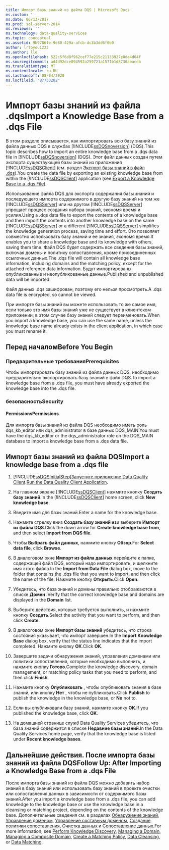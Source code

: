 ```yaml
---
title: Импорт базы знаний из файла DQS | Microsoft Docs
ms.custom: ''
ms.date: 06/13/2017
ms.prod: sql-server-2014
ms.reviewer: ''
ms.technology: data-quality-services
ms.topic: conceptual
ms.assetid: 9b9786fe-9e80-429a-afcb-dc3b3dd6f0b0
author: lrtoyou1223
ms.author: lle
ms.openlocfilehash: 522c5f6d8f962cef77e215c21133927e8da4d04f
ms.sourcegitcommit: ad4d92dce894592a259721a1571b1d8736abacdb
ms.translationtype: MT
ms.contentlocale: ru-RU
ms.lasthandoff: 08/04/2020
ms.locfileid: "87733202"
---
```

# <a name="import-a-knowledge-base-from-a-dqs-file"></a><span data-ttu-id="389f9-102">Импорт базы знаний из файла .dqs</span><span class="sxs-lookup"><span data-stu-id="389f9-102">Import a Knowledge Base from a .dqs File</span></span>
  <span data-ttu-id="389f9-103">В этом разделе описывается, как импортировать всю базу знаний из файла данных DQS в службах [!INCLUDE[ssDQSnoversion](../includes/ssdqsnoversion-md.md)] (DQS).</span><span class="sxs-lookup"><span data-stu-id="389f9-103">This topic describes how to import an entire knowledge base from a .dqs data file in [!INCLUDE[ssDQSnoversion](../includes/ssdqsnoversion-md.md)] (DQS).</span></span> <span data-ttu-id="389f9-104">Этот файл данных создан путем экспорта существующей базы знаний из приложения [!INCLUDE[ssDQSClient](../includes/ssdqsclient-md.md)] (см. раздел [Экспорт базы знаний в файл .dqs](../../2014/data-quality-services/export-a-knowledge-base-to-a-dqs-file.md)).</span><span class="sxs-lookup"><span data-stu-id="389f9-104">You create the data file by exporting an existing knowledge base from within the [!INCLUDE[ssDQSClient](../includes/ssdqsclient-md.md)] application (see [Export a Knowledge Base to a .dqs File](../../2014/data-quality-services/export-a-knowledge-base-to-a-dqs-file.md)).</span></span>  
  
 <span data-ttu-id="389f9-105">Использование файла DQS для экспорта содержания базы знаний и последующего импорта содержимого в другую базу знаний на том же [!INCLUDE[ssDQSServer](../includes/ssdqsserver-md.md)] или на другом [!INCLUDE[ssDQSServer](../includes/ssdqsserver-md.md)] упрощает процесс создания набора знаний, экономя время и усилия.</span><span class="sxs-lookup"><span data-stu-id="389f9-105">Using a .dqs data file to export the contents of a knowledge base and then import the contents into another knowledge base on the same [!INCLUDE[ssDQSServer](../includes/ssdqsserver-md.md)] or a different [!INCLUDE[ssDQSServer](../includes/ssdqsserver-md.md)] simplifies the knowledge generation process, saving time and effort.</span></span> <span data-ttu-id="389f9-106">Это позволяет совместно использовать базу знаний и ее знания, экономя время.</span><span class="sxs-lookup"><span data-stu-id="389f9-106">It enables you to share a knowledge base and its knowledge with others, saving them time.</span></span> <span data-ttu-id="389f9-107">Файл DQS будет содержать все сведения базы знаний, включая домены и политику сопоставления, кроме присоединенных ссылочных данных.</span><span class="sxs-lookup"><span data-stu-id="389f9-107">The .dqs file will contain all knowledge base information, including domains and the matching policy, except for the attached reference data information.</span></span> <span data-ttu-id="389f9-108">Будут импортированы опубликованные и неопубликованные данные.</span><span class="sxs-lookup"><span data-stu-id="389f9-108">Published and unpublished data will be imported.</span></span>  
  
 <span data-ttu-id="389f9-109">Файл данных .dqs зашифрован, поэтому его нельзя просмотреть.</span><span class="sxs-lookup"><span data-stu-id="389f9-109">A .dqs data file is encrypted, so cannot be viewed.</span></span>  
  
 <span data-ttu-id="389f9-110">При импорте базы знаний вы можете использовать то же самое имя, если только это имя базы знаний уже не существует в клиентском приложении; в этом случае базу знаний следует переименовать.</span><span class="sxs-lookup"><span data-stu-id="389f9-110">When you import a knowledge base, you can use the same name, unless the knowledge base name already exists in the client application, in which case you must rename it.</span></span>  
  
##  <a name="before-you-begin"></a><a name="BeforeYouBegin"></a> <span data-ttu-id="389f9-111">Перед началом</span><span class="sxs-lookup"><span data-stu-id="389f9-111">Before You Begin</span></span>  
  
###  <a name="prerequisites"></a><a name="Prerequisites"></a> <span data-ttu-id="389f9-112">Предварительные требования</span><span class="sxs-lookup"><span data-stu-id="389f9-112">Prerequisites</span></span>  
 <span data-ttu-id="389f9-113">Чтобы импортировать базу знаний из файла данных DQS, необходимо предварительно экспортировать базу знаний в файл DQS.</span><span class="sxs-lookup"><span data-stu-id="389f9-113">To import a knowledge base from a .dqs file, you must have already exported the knowledge base into the .dqs file.</span></span>  
  
###  <a name="security"></a><a name="Security"></a> <span data-ttu-id="389f9-114">безопасность</span><span class="sxs-lookup"><span data-stu-id="389f9-114">Security</span></span>  
  
####  <a name="permissions"></a><a name="Permissions"></a> <span data-ttu-id="389f9-115">Permissions</span><span class="sxs-lookup"><span data-stu-id="389f9-115">Permissions</span></span>  
 <span data-ttu-id="389f9-116">Для импорта базы знаний из файла DQS необходимо иметь роль dqs_kb_editor или dqs_administrator в базе данных DQS_MAIN.</span><span class="sxs-lookup"><span data-stu-id="389f9-116">You must have the dqs_kb_editor or the dqs_administrator role on the DQS_MAIN database to import a knowledge base from a .dqs data file.</span></span>  
  
##  <a name="import-a-knowledge-base-from-a-dqs-file"></a><a name="Import"></a><span data-ttu-id="389f9-117">Импорт базы знаний из файла DQS</span><span class="sxs-lookup"><span data-stu-id="389f9-117">Import a knowledge base from a .dqs file</span></span>  
  
1.  [!INCLUDE[ssDQSInitialStep](../includes/ssdqsinitialstep-md.md)]<span data-ttu-id="389f9-118">[Запустите приложение Data Quality Client](../../2014/data-quality-services/run-the-data-quality-client-application.md).</span><span class="sxs-lookup"><span data-stu-id="389f9-118">[Run the Data Quality Client Application](../../2014/data-quality-services/run-the-data-quality-client-application.md).</span></span>  
  
2.  <span data-ttu-id="389f9-119">На главном экране [!INCLUDE[ssDQSClient](../includes/ssdqsclient-md.md)] нажмите кнопку **Создать базу знаний**.</span><span class="sxs-lookup"><span data-stu-id="389f9-119">In the [!INCLUDE[ssDQSClient](../includes/ssdqsclient-md.md)] home screen, click **New knowledge base**.</span></span>  
  
3.  <span data-ttu-id="389f9-120">Введите имя для базы знаний.</span><span class="sxs-lookup"><span data-stu-id="389f9-120">Enter a name for the knowledge base.</span></span>  
  
4.  <span data-ttu-id="389f9-121">Нажмите стрелку вниз **Создать базу знаний из**и выберите **Импорт из файла DQS**.</span><span class="sxs-lookup"><span data-stu-id="389f9-121">Click the down arrow for **Create knowledge base from**, and then select **Import from DQS file**.</span></span>  
  
5.  <span data-ttu-id="389f9-122">Чтобы **Выбрать файл данных**, нажмите кнопку **Обзор**.</span><span class="sxs-lookup"><span data-stu-id="389f9-122">For **Select data file**, click **Browse**.</span></span>  
  
6.  <span data-ttu-id="389f9-123">В диалоговом окне **Импорт из файла данных** перейдите к папке, содержащей файл DQS, который надо импортировать, и щелкните имя этого файла.</span><span class="sxs-lookup"><span data-stu-id="389f9-123">In the **Import from Data File** dialog box, move to the folder that contains the .dqs file that you want to import, and then click the name of the file.</span></span> <span data-ttu-id="389f9-124">Нажмите кнопку **Открыть**.</span><span class="sxs-lookup"><span data-stu-id="389f9-124">Click **Open**.</span></span>  
  
7.  <span data-ttu-id="389f9-125">Убедитесь, что база знаний и домены правильно отображаются в списке **Домен** .</span><span class="sxs-lookup"><span data-stu-id="389f9-125">Verify that the correct knowledge base and domains are displayed in the **Domain** list.</span></span>  
  
8.  <span data-ttu-id="389f9-126">Выберите действия, которые требуется выполнить, и нажмите кнопку **Создать**.</span><span class="sxs-lookup"><span data-stu-id="389f9-126">Select the activity that you want to perform, and then click **Create**.</span></span>  
  
9. <span data-ttu-id="389f9-127">В диалоговом окне **Импорт базы знаний** убедитесь, что строка состояния указывает, что импорт завершен.</span><span class="sxs-lookup"><span data-stu-id="389f9-127">In the **Import Knowledge Base** dialog box, verify that the status line indicates that the import completed.</span></span> <span data-ttu-id="389f9-128">Нажмите кнопку **ОК**.</span><span class="sxs-lookup"><span data-stu-id="389f9-128">Click **OK**.</span></span>  
  
10. <span data-ttu-id="389f9-129">Завершите задачи обнаружения знаний, управления доменами или политики сопоставления, которые необходимо выполнить, и нажмите кнопку **Готово**.</span><span class="sxs-lookup"><span data-stu-id="389f9-129">Complete the knowledge discovery, domain management, or matching policy tasks that you need to perform, and then click **Finish**.</span></span>  
  
11. <span data-ttu-id="389f9-130">Нажмите кнопку **Опубликовать** , чтобы опубликовать знания в базе знаний, или кнопку **Нет** , чтобы не публиковать.</span><span class="sxs-lookup"><span data-stu-id="389f9-130">Click **Publish** to publish the knowledge in the knowledge base, or **No** not to.</span></span>  
  
12. <span data-ttu-id="389f9-131">Если вы опубликовали базу знаний, нажмите кнопку **ОК**.</span><span class="sxs-lookup"><span data-stu-id="389f9-131">If you published the knowledge base, click **OK**.</span></span>  
  
13. <span data-ttu-id="389f9-132">На домашней странице служб Data Quality Services убедитесь, что база знаний содержится в списке **Недавние базы знаний**.</span><span class="sxs-lookup"><span data-stu-id="389f9-132">In the Data Quality Services home page, verify that the knowledge base is listed under **Recent knowledge bases**.</span></span>  
  
##  <a name="follow-up-after-importing-a-knowledge-base-from-a-dqs-file"></a><a name="FollowUp"></a> <span data-ttu-id="389f9-133">Дальнейшие действия. После импорта базы знаний из файла DQS</span><span class="sxs-lookup"><span data-stu-id="389f9-133">Follow Up: After Importing a Knowledge Base from a .dqs File</span></span>  
 <span data-ttu-id="389f9-134">После импорта базы знаний из файла DQS можно добавить набор знаний в базу знаний или использовать базу знаний в проекте очистки или сопоставления данных в зависимости от содержимого базы знаний.</span><span class="sxs-lookup"><span data-stu-id="389f9-134">After you import a knowledge base from a .dqs file, you can add knowledge to the knowledge base or use the knowledge base in a cleansing or matching project, depending on the contents of the knowledge base.</span></span> <span data-ttu-id="389f9-135">Дополнительные сведения см. в разделах [Обнаружение знаний](../../2014/data-quality-services/perform-knowledge-discovery.md), [Управление доменом](../../2014/data-quality-services/managing-a-domain.md), [Управление составным доменом](../../2014/data-quality-services/managing-a-composite-domain.md), [Создание политики сопоставления](../../2014/data-quality-services/create-a-matching-policy.md), [Очистка данных](../../2014/data-quality-services/data-cleansing.md) и [Сопоставление данных](../../2014/data-quality-services/data-matching.md).</span><span class="sxs-lookup"><span data-stu-id="389f9-135">For more information, see [Perform Knowledge Discovery](../../2014/data-quality-services/perform-knowledge-discovery.md), [Managing a Domain](../../2014/data-quality-services/managing-a-domain.md), [Managing a Composite Domain](../../2014/data-quality-services/managing-a-composite-domain.md), [Create a Matching Policy](../../2014/data-quality-services/create-a-matching-policy.md), [Data Cleansing](../../2014/data-quality-services/data-cleansing.md), or [Data Matching](../../2014/data-quality-services/data-matching.md).</span></span>  
  
  
